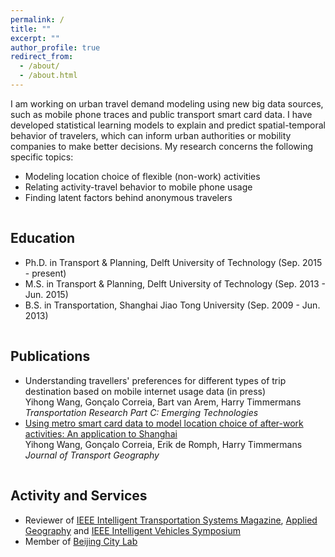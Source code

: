 ```yaml
---
permalink: /
title: ""
excerpt: ""
author_profile: true
redirect_from: 
  - /about/
  - /about.html
---
```


I am working on urban travel demand modeling using new big data sources, such as mobile phone traces and public transport smart card data. I have developed statistical learning models to explain and predict spatial-temporal behavior of travelers, which can inform urban authorities or mobility companies to make better decisions. My research concerns the following specific topics:
<ul>
  <li> Modeling location choice of flexible (non-work) activities
  <li> Relating activity-travel behavior to mobile phone usage
  <li> Finding latent factors behind anonymous travelers
</ul>

<div style="padding:0.6px;"> </div>
<h2>Education</h2>
<ul>
  <li> Ph.D. in Transport & Planning, Delft University of Technology (Sep. 2015 - present)
  <li> M.S. in Transport & Planning, Delft University of Technology (Sep. 2013 - Jun. 2015)
  <li> B.S. in Transportation, Shanghai Jiao Tong University (Sep. 2009 - Jun. 2013)
</ul>

<div style="padding:0.6px;"> </div>
<h2>Publications</h2>
<ul>
  <li> Understanding travellers' preferences for different types of trip destination based on mobile internet usage data (in press)</br>
    Yihong Wang, Gonçalo Correia, Bart van Arem, Harry Timmermans</br>
    <i>Transportation Research Part C: Emerging Technologies</i></br>
  <li> <a href="https://www.sciencedirect.com/science/article/pii/S0966692317300029">Using metro smart card data to model location choice of after-work activities: An application to Shanghai</a></br>
    Yihong Wang, Gonçalo Correia, Erik de Romph, Harry Timmermans</br>
    <i>Journal of Transport Geography</i></br>
</ul>

<div style="padding:0.6px;"> </div>
<h2>Activity and Services</h2>
<ul>
  <li> Reviewer of <a href="http://ieeexplore.ieee.org/xpl/RecentIssue.jsp?punumber=5117645">IEEE Intelligent Transportation Systems Magazine</a>, <a href="https://www.journals.elsevier.com/applied-geography">Applied Geography</a> and <a href="http://www.2018iv.org/">IEEE Intelligent Vehicles Symposium</a>
  <li> Member of <a href="https://www.beijingcitylab.com/">Beijing City Lab</a>
</ul>
</div>